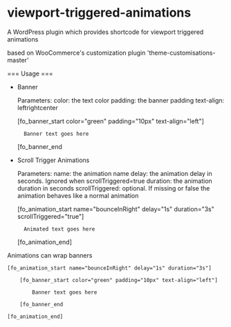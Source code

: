 # viewport-triggered-animations
A WordPress plugin which provides shortcode for viewport triggered animations

based on WooCommerce's customization plugin 'theme-customisations-master'

=== Usage ===

- Banner 

	Parameters: 
		color: the text color
		padding: the banner padding
		text-align: leftrightcenter

	[fo_banner_start color="green" padding="10px" text-align="left"]

		Banner text goes here

	[fo_banner_end


- Scroll Trigger Animations

	Parameters: 
		name: the animation name
		delay: the animation delay in seconds. Ignored when scrollTriggered=true
		duration: the animation duration in seconds
		scrollTriggered: optional. If missing or false the animation behaves like a normal animation

	[fo_animation_start name="bounceInRight" delay="1s" duration="3s" scrollTriggered="true"]

		Animated text goes here

	[fo_animation_end]


Animations can wrap banners

	[fo_animation_start name="bounceInRight" delay="1s" duration="3s"]

		[fo_banner_start color="green" padding="10px" text-align="left"]

			Banner text goes here

		[fo_banner_end

	[fo_animation_end]
